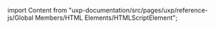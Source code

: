 
import Content from "uxp-documentation/src/pages/uxp/reference-js/Global Members/HTML Elements/HTMLScriptElement";

<Content query="product=photoshop"/>
